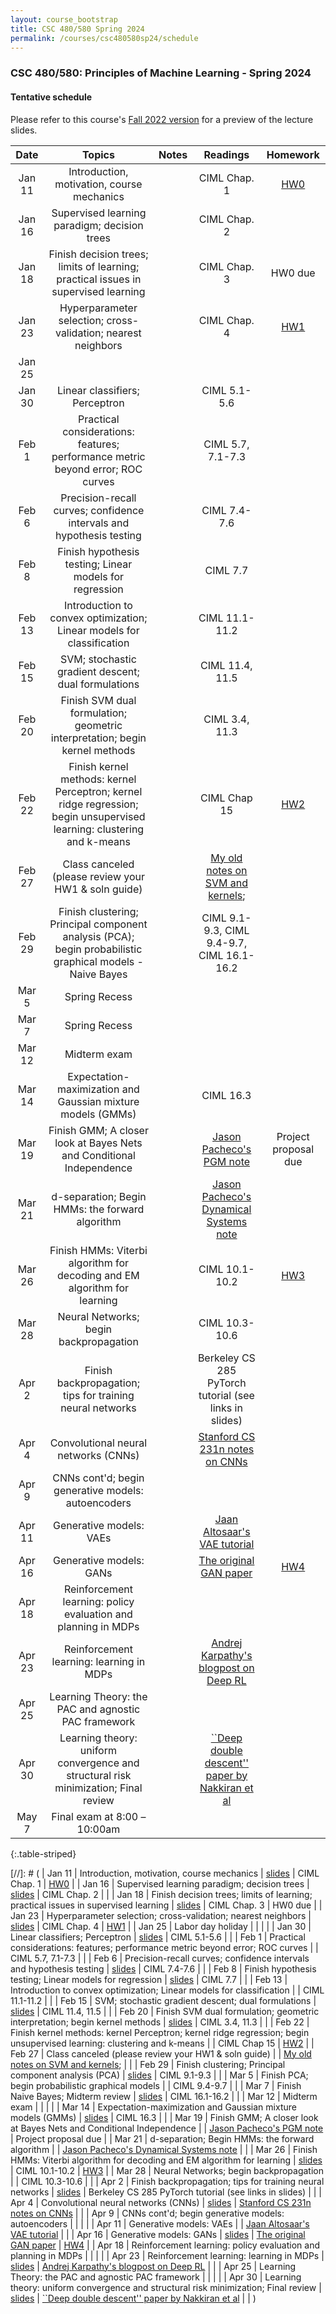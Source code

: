 ```yaml
---
layout: course_bootstrap
title: CSC 480/580 Spring 2024
permalink: /courses/csc480580sp24/schedule
---
```


<!--
<style>
    table {
        width: 100%;
    }
</style>
-->

### CSC 480/580: Principles of Machine Learning - Spring 2024

#### Tentative schedule

Please refer to this course's [Fall 2022 version](https://zcc1307.github.io/courses/csc580fa22/schedule.html) for a preview of the lecture slides. 

|  Date  | Topics | Notes | Readings  | Homework |
|:------:|:------------:|:---:|:---:|:---:|
| Jan 11 | Introduction, motivation, course mechanics |  | CIML Chap. 1 | [HW0](CSC_580_HW0.pdf) |
| Jan 16 | Supervised learning paradigm; decision trees |  | CIML Chap. 2 |  |
| Jan 18 | Finish decision trees; limits of learning; practical issues in supervised learning |  | CIML Chap. 3 | HW0 due |
| Jan 23 | Hyperparameter selection; cross-validation; nearest neighbors  |  | CIML Chap. 4 | [HW1](CSC_580_HW1.pdf) |
| Jan 25 |  |  |  |  |
| Jan 30 | Linear classifiers; Perceptron |   | CIML 5.1-5.6 |  |
| Feb 1  | Practical considerations: features; performance metric beyond error; ROC curves |  | CIML 5.7, 7.1-7.3 |  |
| Feb 6  | Precision-recall curves; confidence intervals and hypothesis testing |  | CIML 7.4-7.6 |  |
| Feb 8  | Finish hypothesis testing; Linear models for regression |  | CIML 7.7 |  |
| Feb 13 | Introduction to convex optimization; Linear models for classification |  | CIML 11.1-11.2 |  |
| Feb 15 | SVM; stochastic gradient descent; dual formulations |  | CIML 11.4, 11.5 |  |
| Feb 20 | Finish SVM dual formulation; geometric interpretation; begin kernel methods |  | CIML 3.4, 11.3 |  |
| Feb 22 | Finish kernel methods: kernel Perceptron; kernel ridge regression; begin unsupervised learning: clustering and k-means |  | CIML Chap 15 | [HW2](CSC_580_HW2.pdf) |
| Feb 27 | Class canceled (please review your HW1 & soln guide) |  | [My old notes on SVM and kernels](https://zcc1307.github.io/courses/csc665fa19/notes/svm.pdf);  |  |
| Feb 29 | Finish clustering; Principal component analysis (PCA); begin probabilistic graphical models - Naive Bayes |  | CIML 9.1-9.3, CIML 9.4-9.7, CIML 16.1-16.2 |  |
| Mar 5  | Spring Recess |  |  |  |
| Mar 7  | Spring Recess |  |  |  |
| Mar 12 | Midterm exam |  |  |  |
| Mar 14 | Expectation-maximization and Gaussian mixture models (GMMs) |  | CIML 16.3 |  |
| Mar 19 | Finish GMM; A closer look at Bayes Nets and Conditional Independence |   | [Jason Pacheco's PGM note](https://www2.cs.arizona.edu/~pachecoj/courses/csc535_fall20/lectures/pgms.pdf) | Project proposal due |
| Mar 21 | d-separation; Begin HMMs: the forward algorithm |  | [Jason Pacheco's Dynamical Systems note](https://www2.cs.arizona.edu/~pachecoj/courses/csc535_fall20/lectures/dynamicalsys.pdf) |  |
| Mar 26 | Finish HMMs: Viterbi algorithm for decoding and EM algorithm for learning |  | CIML 10.1-10.2 | [HW3](CSC_580_HW3.pdf) |
| Mar 28 | Neural Networks; begin backpropagation |  | CIML 10.3-10.6 |  |
| Apr 2  | Finish backpropagation; tips for training neural networks |  | Berkeley CS 285 PyTorch tutorial (see links in slides) |  |
| Apr 4  | Convolutional neural networks (CNNs) |  | [Stanford CS 231n notes on CNNs](https://cs231n.github.io/convolutional-networks/) |  |
| Apr 9  | CNNs cont'd; begin generative models: autoencoders  |  |  |  |
| Apr 11 | Generative models: VAEs |  | [Jaan Altosaar's VAE tutorial](https://jaan.io/what-is-variational-autoencoder-vae-tutorial/) |  |
| Apr 16 | Generative models: GANs |   | [The original GAN paper](https://arxiv.org/pdf/1406.2661.pdf) | [HW4](CSC_580_HW4.pdf) |
| Apr 18 | Reinforcement learning: policy evaluation and planning in MDPs |  |  |  |
| Apr 23 | Reinforcement learning: learning in MDPs |  | [Andrej Karpathy's blogpost on Deep RL](http://karpathy.github.io/2016/05/31/rl/) |  |
| Apr 25 | Learning Theory: the PAC and agnostic PAC framework |  |  |  |
| Apr 30 | Learning theory: uniform convergence and structural risk minimization; Final review |  | [``Deep double descent'' paper by Nakkiran et al](https://openreview.net/forum?id=B1g5sA4twr) |  |
| May 7 | Final exam at 8:00 – 10:00am |  |  |  |
{:.table-striped}


[//]: # ( | Jan 11 | Introduction, motivation, course mechanics | [slides](22_lec00_final.pdf) | CIML Chap. 1 | [HW0](CSC_580_HW0.pdf) |
| Jan 16 | Supervised learning paradigm; decision trees | [slides](22_lec01_final.pdf) | CIML Chap. 2 |  |
| Jan 18 | Finish decision trees; limits of learning; practical issues in supervised learning | [slides](22_lec02_final.pdf) | CIML Chap. 3 | HW0 due |
| Jan 23 | Hyperparameter selection; cross-validation; nearest neighbors  | [slides](22_lec03_final.pdf) | CIML Chap. 4 | [HW1](CSC_580_HW1.pdf) |
| Jan 25 | Labor day holiday |  |  |  |
| Jan 30 | Linear classifiers; Perceptron |  [slides](22_lec04_final.pdf) | CIML 5.1-5.6 |  |
| Feb 1  | Practical considerations: features; performance metric beyond error; ROC curves |  | CIML 5.7, 7.1-7.3 |  |
| Feb 6  | Precision-recall curves; confidence intervals and hypothesis testing | [slides](22_lec05_final.pdf) | CIML 7.4-7.6 |  |
| Feb 8  | Finish hypothesis testing; Linear models for regression | [slides](22_lec06_final.pdf) | CIML 7.7 |  |
| Feb 13 | Introduction to convex optimization; Linear models for classification |  | CIML 11.1-11.2 |  |
| Feb 15 | SVM; stochastic gradient descent; dual formulations | [slides](22_lec07_final.pdf) | CIML 11.4, 11.5 |  |
| Feb 20 | Finish SVM dual formulation; geometric interpretation; begin kernel methods | [slides](22_lec08_final.pdf) | CIML 3.4, 11.3 |  |
| Feb 22 | Finish kernel methods: kernel Perceptron; kernel ridge regression; begin unsupervised learning: clustering and k-means |  | CIML Chap 15 | [HW2](CSC_580_HW2.pdf) |
| Feb 27 | Class canceled (please review your HW1 & soln guide) |  | [My old notes on SVM and kernels](https://zcc1307.github.io/courses/csc665fa19/notes/svm.pdf);  |  |
| Feb 29 | Finish clustering; Principal component analysis (PCA) | [slides](22_lec09_final.pdf) | CIML 9.1-9.3 |  |
| Mar 5  | Finish PCA; begin probabilistic graphical models |  | CIML 9.4-9.7 |  |
| Mar 7  | Finish Naive Bayes; Midterm review | [slides](22_lec10_final.pdf) | CIML 16.1-16.2 |  |
| Mar 12 | Midterm exam |  |  |  |
| Mar 14 | Expectation-maximization and Gaussian mixture models (GMMs) | [slides](22_lec11_final.pdf) | CIML 16.3 |  |
| Mar 19 | Finish GMM; A closer look at Bayes Nets and Conditional Independence |   | [Jason Pacheco's PGM note](https://www2.cs.arizona.edu/~pachecoj/courses/csc535_fall20/lectures/pgms.pdf) | Project proposal due |
| Mar 21 | d-separation; Begin HMMs: the forward algorithm |  | [Jason Pacheco's Dynamical Systems note](https://www2.cs.arizona.edu/~pachecoj/courses/csc535_fall20/lectures/dynamicalsys.pdf) |  |
| Mar 26 | Finish HMMs: Viterbi algorithm for decoding and EM algorithm for learning | [slides](22_lec12_final.pdf) | CIML 10.1-10.2 | [HW3](CSC_580_HW3.pdf) |
| Mar 28 | Neural Networks; begin backpropagation |  | CIML 10.3-10.6 |  |
| Apr 2  | Finish backpropagation; tips for training neural networks | [slides](22_lec13_final.pdf) | Berkeley CS 285 PyTorch tutorial (see links in slides) |  |
| Apr 4  | Convolutional neural networks (CNNs) | [slides](22_lec14_final.pdf) | [Stanford CS 231n notes on CNNs](https://cs231n.github.io/convolutional-networks/) |  |
| Apr 9  | CNNs cont'd; begin generative models: autoencoders  |  |  |  |
| Apr 11 | Generative models: VAEs |  | [Jaan Altosaar's VAE tutorial](https://jaan.io/what-is-variational-autoencoder-vae-tutorial/) |  |
| Apr 16 | Generative models: GANs |  [slides](22_lec15_final.pdf) | [The original GAN paper](https://arxiv.org/pdf/1406.2661.pdf) | [HW4](CSC_580_HW4.pdf) |
| Apr 18 | Reinforcement learning: policy evaluation and planning in MDPs |  |  |  |
| Apr 23 | Reinforcement learning: learning in MDPs | [slides](22_lec16_final.pdf) | [Andrej Karpathy's blogpost on Deep RL](http://karpathy.github.io/2016/05/31/rl/) |  |
| Apr 25 | Learning Theory: the PAC and agnostic PAC framework |  |  |  |
| Apr 30 | Learning theory: uniform convergence and structural risk minimization; Final review | [slides](22_lec17_final.pdf) | [``Deep double descent'' paper by Nakkiran et al](https://openreview.net/forum?id=B1g5sA4twr) |  |
)
